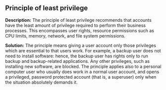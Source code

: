 
Principle of least privilege
-------

**Description:**
The principle of least privilege recommends that accounts have the least amount of privilege required to perform their business processes. This encompasses user rights, resource permissions such as CPU limits, memory, network, and file system permissions. 


**Solution:**
The principle means giving a user account only those privileges which are essential to that users work. For example, a backup user does not need to install software: hence, the backup user has rights only to run backup and backup-related applications. Any other privileges, such as installing new software, are blocked. The principle applies also to a personal computer user who usually does work in a normal user account, and opens a privileged, password protected account (that is, a superuser) only when the situation absolutely demands it.

	